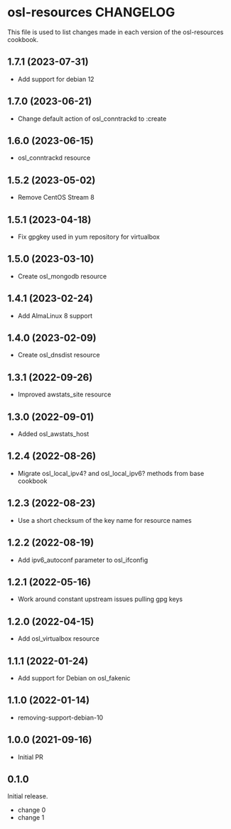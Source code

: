 # osl-resources CHANGELOG

This file is used to list changes made in each version of the osl-resources cookbook.

1.7.1 (2023-07-31)
------------------
- Add support for debian 12

1.7.0 (2023-06-21)
------------------
- Change default action of osl_conntrackd to :create

1.6.0 (2023-06-15)
------------------
- osl_conntrackd resource

1.5.2 (2023-05-02)
------------------
- Remove CentOS Stream 8

1.5.1 (2023-04-18)
------------------
- Fix gpgkey used in yum repository for virtualbox

1.5.0 (2023-03-10)
-----------------
- Create osl_mongodb resource

1.4.1 (2023-02-24)
------------------
- Add AlmaLinux 8 support

1.4.0 (2023-02-09)
------------------
- Create osl_dnsdist resource

1.3.1 (2022-09-26)
------------------
- Improved awstats_site resource

1.3.0 (2022-09-01)
------------------
- Added osl_awstats_host

1.2.4 (2022-08-26)
------------------
- Migrate osl_local_ipv4? and osl_local_ipv6? methods from base cookbook

1.2.3 (2022-08-23)
------------------
- Use a short checksum of the key name for resource names

1.2.2 (2022-08-19)
------------------
- Add ipv6_autoconf parameter to osl_ifconfig

1.2.1 (2022-05-16)
------------------
- Work around constant upstream issues pulling gpg keys

1.2.0 (2022-04-15)
------------------
- Add osl_virtualbox resource

1.1.1 (2022-01-24)
------------------
- Add support for Debian on osl_fakenic

1.1.0 (2022-01-14)
------------------
- removing-support-debian-10

1.0.0 (2021-09-16)
------------------
- Initial PR

## 0.1.0

Initial release.

- change 0
- change 1
